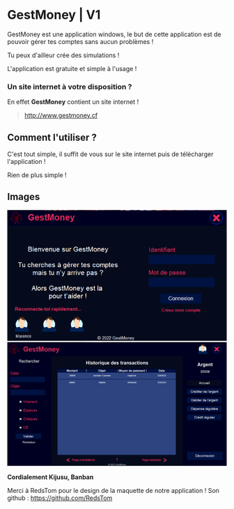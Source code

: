# GestMoney | V1

GestMoney est une application windows, le but de cette application est de pouvoir
gérer tes comptes sans aucun problèmes !

Tu peux d'ailleur crée des simulations !

L'application est gratuite et simple à l'usage !

### Un site internet à votre disposition ?

En effet **GestMoney** contient un site internet !

> http://www.gestmoney.cf

## Comment l'utiliser ?

C'est tout simple, il suffit de vous sur le site internet puis de télécharger l'application !

Rien de plus  simple !

## Images

<img src="image/i1.png">
<img src="image/i2.png">

**Cordialement Kijusu, Banban**

Merci à RedsTom pour le design de la maquette de notre application !
Son github : https://github.com/RedsTom
